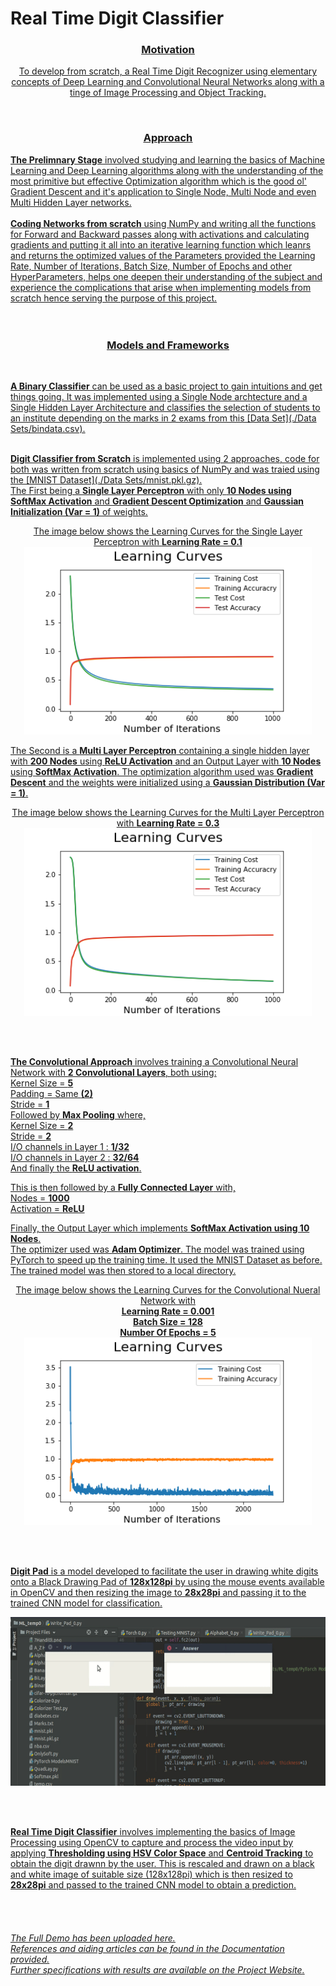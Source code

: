 
# Real Time Digit Classifier


<h3 align = "center"><ins><b><u>Motivation</b></ins></h3>
<p align = "center">
To develop from scratch, a Real Time Digit Recognizer using elementary concepts of Deep Learning and Convolutional Neural Networks along with a  tinge of Image Processing and Object Tracking.
</p>
<br>

<h3 align = "center"><ins>Approach</ins></h3>


<b><ins>The Prelimnary Stage</b></ins> involved studying and learning the basics of Machine Learning and Deep Learning algorithms along with the understanding of the most primitive but effective Optimization algorithm which is the good ol' Gradient Descent and it's application to Single Node, Multi Node and even Multi Hidden Layer networks. <br><br>
<b><ins>Coding Networks from scratch</b></ins> using NumPy and writing all the functions for Forward and Backward passes along with activations and calculating gradients and putting it all into an iterative learning function which leanrs and returns the optimized values of the Parameters provided the Learning Rate, Number of Iterations, Batch Size, Number of Epochs and other HyperParameters, helps one deepen their understanding of the subject and experience the complications that arise when implementing models from scratch hence serving the purpose of this project. <br><br><br>

<h3 align = "center"><ins>Models and Frameworks</ins></h3> <br>

<b><ins>A Binary Classifier</b></ins> can be used as a basic project to gain intuitions and get things going. It was implemented using a Single Node archtecture and a Single Hidden Layer Architecture and classifies the selection of students to an institute depending on the marks in 2 exams from this [Data Set](./Data Sets/bindata.csv). <br><br>

<b><ins>Digit Classifier from Scratch</b></ins> is implemented using 2 approaches, code for both was written from scratch using basics of NumPy and was traied using the [MNIST Dataset](./Data Sets/mnist.pkl.gz). <br>
The First being a <b>Single Layer Perceptron</b> with only <b>10 Nodes using SoftMax Activation</b> and <b>Gradient Descent Optimization</b> and <b>Gaussian Initialization (Var = 1)</b> of weights.
<p align = "center">
 The image below shows the Learning Curves for the Single Layer Perceptron with <b>Learning Rate = 0.1</b>
 <img width = "460" height = "300" src = "https://github.com/IvLabs/Real-Time-Digit-Classifier/blob/master/Demos%20and%20Plots/SingleLayer.png">
   </p>
 
The Second is a <b>Multi Layer Perceptron</b> containing a single hidden layer with <b>200 Nodes</b> using <b>ReLU Activation</b> and an Output Layer with <b>10 Nodes</b> using <b>SoftMax Activation</b>. The optimization algorithm used was <b>Gradient Descent</b> and the weights were initialized using a <b>Gaussian Distribution (Var = 1)</b>. <br>
<p align = "center">
 The image below shows the Learning Curves for the Multi Layer Perceptron with <b>Learning Rate = 0.3</b>
 <img width = "460" height = "300" src = "https://github.com/IvLabs/Real-Time-Digit-Classifier/blob/master/Demos%20and%20Plots/MultiLayer.png">
   </p> <br><br>
   
<b><ins>The Convolutional Approach</b></ins> involves training a Convolutional Neural Network with <b>2 Convolutional Layers</b>, both using:<br>
Kernel Size = <b>5</b><br>
Padding = Same <b>(2)</b><br>
Stride = <b>1</b><br>
Followed by <b>Max Pooling</b> where,<br>
Kernel Size = <b>2</b><br>
Stride = <b>2</b><br>
I/O channels in Layer 1 : <b>1/32</b><br>
I/O channels in Layer 2 : <b>32/64</b><br>
And finally the <b>ReLU activation</b>.

This is then followed by a <b>Fully Connected Layer</b> with,<br>
Nodes = <b>1000</b><br>
Activation = <b>ReLU</b>

Finally, the Output Layer which implements <b>SoftMax Activation using 10 Nodes</b>.<br>
The optimizer used was <b>Adam Optimizer</b>.
The model was trained using PyTorch to speed up the training time. It used the MNIST Dataset as before. <br>
The trained model was then stored to a local directory.
<p align = "center">
 The image below shows the Learning Curves for the Convolutional Nueral Network with <br><b>Learning Rate = 0.001<br>Batch Size = 128<br>Number Of Epochs = 5</b><br>
 <img width = "460" height = "300" src = "https://github.com/IvLabs/Real-Time-Digit-Classifier/blob/master/Demos%20and%20Plots/CNN.png">
   </p> <br><br>

<b><ins>Digit Pad</b></ins> is a model developed to facilitate the user in drawing white digits onto a Black Drawing Pad of <b>128x128pi</b> by using the mouse events available in OpenCV and then resizing the image to <b>28x28pi</b> and passing it to the trained CNN model for classification.
<p align = "center">
 <img width = "600" height = "270" src = "https://github.com/IvLabs/Real-Time-Digit-Classifier/blob/master/Demos%20and%20Plots/Write%20Pad.gif">
   </p> <br><br>

<b><ins>Real Time Digit Classifier</b></ins> involves implementing the basics of Image Processing using OpenCV to capture and process the video input by applying <b>Thresholding using HSV Color Space</b> and <b>Centroid Tracking</b> to obtain the digit drawnn by the user. This is rescaled and drawn on a black and white image of suitable size (128x128pi) which is then resized to <b>28x28pi</b> and passed to the trained CNN model to obtain a prediction. <br>
<br><br><br>
<br>
*The Full Demo has been uploaded <a href = "https://github.com/IvLabs/Real-Time-Digit-Classifier/blob/master/Demos%20and%20Plots/Real%20Time%20Full%20Demo.mp4">here.</a>
<br>References and aiding articles can be found in the <a href = "https://docs.google.com/document/d/1FpmhtFRAo3IJ94NWfQqjc38tlslT47FlybiaOEYPe3k/edit?usp=sharing">Documentation</a> provided. <br>Further specifications with results are available on the <a href = "https://www.ivlabs.in/mnist.html">Project Website</a>.*


